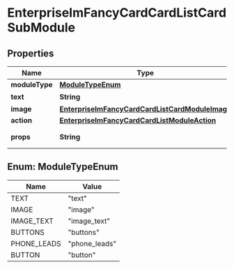 # EnterpriseImFancyCardCardListCardSubModule

## Properties
Name | Type | Description | Notes
------------ | ------------- | ------------- | -------------
**moduleType** | [**ModuleTypeEnum**](#ModuleTypeEnum) |  | 
**text** | **String** | 文本 |  [optional]
**image** | [**EnterpriseImFancyCardCardListCardModuleImage**](EnterpriseImFancyCardCardListCardModuleImage.md) |  |  [optional]
**action** | [**EnterpriseImFancyCardCardListModuleAction**](EnterpriseImFancyCardCardListModuleAction.md) |  |  [optional]
**props** | **String** | 模块属性 json string |  [optional]

<a name="ModuleTypeEnum"></a>
## Enum: ModuleTypeEnum
Name | Value
---- | -----
TEXT | &quot;text&quot;
IMAGE | &quot;image&quot;
IMAGE_TEXT | &quot;image_text&quot;
BUTTONS | &quot;buttons&quot;
PHONE_LEADS | &quot;phone_leads&quot;
BUTTON | &quot;button&quot;
